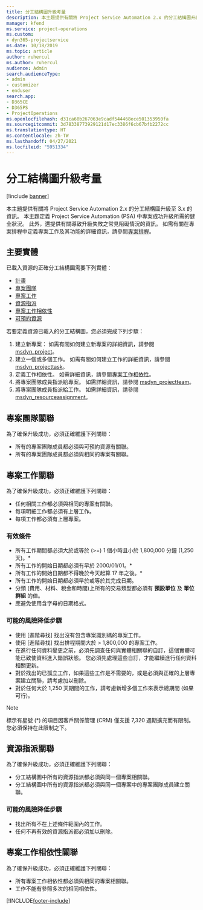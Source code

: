 ```yaml
---
title: 分工結構圖升級考量
description: 本主題提供有關將 Project Service Automation 2.x 的分工結構圖升級至 3.x 的資訊。
manager: kfend
ms.service: project-operations
ms.custom:
- dyn365-projectservice
ms.date: 10/18/2019
ms.topic: article
author: ruhercul
ms.author: ruhercul
audience: Admin
search.audienceType:
- admin
- customizer
- enduser
search.app:
- D365CE
- D365PS
- ProjectOperations
ms.openlocfilehash: d31ca60b267063e9cadf544468ece501353950fa
ms.sourcegitcommit: 3d78338773929121d17ec3386f6cb67bfb2272cc
ms.translationtype: HT
ms.contentlocale: zh-TW
ms.lasthandoff: 04/27/2021
ms.locfileid: "5951334"
---
```

# <a name="upgrade-considerations-for-the-work-breakdown-structure"></a>分工結構圖升級考量

[!include [banner](../includes/psa-now-project-operations.md)]

本主題提供有關將 Project Service Automation 2.x 的分工結構圖升級至 3.x 的資訊。 本主題定義 Project Service Automation (PSA) 中專案成功升級所需的健全狀況。 此外，還提供有關導致升級失敗之常見阻礙情況的資訊。 如需有關在專案排程中定義專案工作及其功能的詳細資訊，請參閱[專案排程](project-creating.md)。

## <a name="key-entities"></a>主要實體
已載入資源的正確分工結構圖需要下列實體：

- [計畫](/dynamics365/customerengagement/on-premises/developer/entities/msdyn_project)
- [專案團隊](/dynamics365/customerengagement/on-premises/developer/entities/msdyn_projectteam)
- [專案工作](/dynamics365/customerengagement/on-premises/developer/entities/msdyn_projecttask)
- [資源指派](/dynamics365/customerengagement/on-premises/developer/entities/msdyn_resourceassignment)
- [專案工作相依性](/dynamics365/customerengagement/on-premises/developer/entities/msdyn_projecttaskdependency)
- [可預約資源](/dynamics365/customerengagement/on-premises/developer/entities/bookableresource)

若要定義資源已載入的分工結構圖，您必須完成下列步驟：

1. 建立新專案： 如需有關如何建立新專案的詳細資訊，請參閱 [msdyn_project](/dynamics365/customerengagement/on-premises/developer/entities/msdyn_project)。
2. 建立一個或多個工作。 如需有關如何建立工作的詳細資訊，請參閱 [msdyn_projecttask](/dynamics365/customerengagement/on-premises/developer/entities/msdyn_projecttask)。
3. 定義工作相依性。 如需詳細資訊，請參閱[專案工作相依性](/dynamics365/customerengagement/on-premises/developer/entities/msdyn_projecttaskdependency)。
4. 將專案團隊成員指派給專案。 如需詳細資訊，請參閱 [msdyn_projectteam](/dynamics365/customerengagement/on-premises/developer/entities/msdyn_projectteam)。
5. 將專案團隊成員指派給工作。 如需詳細資訊，請參閱 [msdyn_resourceassignment](/dynamics365/customerengagement/on-premises/developer/entities/msdyn_resourceassignment)。

## <a name="project-team-relationships"></a>專案團隊關聯

為了確保升級成功，必須正確維護下列關聯：
- 所有的專案團隊成員都必須與可預約資源有關聯。
- 所有的專案團隊成員都必須與相同的專案有關聯。 

## <a name="project-task-relationships"></a>專案工作關聯
為了確保升級成功，必須正確維護下列關聯：

- 任何相關工作都必須與相同的專案有關聯。
- 每項明細工作都必須有上層工作。
- 每項工作都必須有上層專案。

### <a name="valid-conditions"></a>有效條件

- 所有工作期間都必須大於或等於 (>=) 1 個小時且小於 1,800,000 分鐘 (1,250 天)。*
- 所有工作的開始日期都必須有早於 2000/01/01。*
- 所有工作的開始日期都不得晚於今天起算 17 年之後。*
- 所有工作的開始日期都必須早於或等於其完成日期。
- 分類 (費用、材料、稅金和時間)上所有的交易類型都必須有 **預設單位** 及 **單位群組** 的值。
- 應避免使用含字母的日期格式。

### <a name="potential-mitigation-steps"></a>可能的風險降低步驟
- 使用 [進階尋找] 找出沒有包含專案識別碼的專案工作。
- 使用 [進階尋找] 找出排程期間大於 > 1,800,000 的專案工作。
- 在進行任何資料變更之前，必須先調查任何與實體相關聯的自訂，這個實體可能已致使資料進入錯誤狀態。 您必須先處理這些自訂，才能繼續進行任何資料相關更新。
- 對於找出的已孤立工作，如果這些工作是不需要的，或是必須與正確的上層專案建立關聯，請考慮加以刪除。
- 對於任何大於 1,250 天期間的工作，請考慮新增多個工作來表示總期間 (如果可行)。

> [!NOTE]
> 標示有星號 (\*) 的項目因客戶關係管理 (CRM) 僅支援 7,320 週期擴充而有限制。 您必須保持在此限制之下。

## <a name="resource-assignment-relationships"></a>資源指派關聯
為了確保升級成功，必須正確維護下列關聯：

- 分工結構圖中所有的資源指派都必須與同一個專案相關聯。
- 分工結構圖中所有的資源指派都必須與同一個專案中的專案團隊成員建立關聯。

### <a name="potential-mitigation-steps"></a>可能的風險降低步驟
- 找出所有不在上述條件範圍內的工作。  
- 任何不再有效的資源指派都必須加以刪除。

## <a name="project-task-dependency-relationships"></a>專案工作相依性關聯
為了確保升級成功，必須正確維護下列關聯：

- 所有專案工作相依性都必須與相同的專案相關聯。
- 工作不能有參照多次的相同相依性。


[!INCLUDE[footer-include](../includes/footer-banner.md)]
